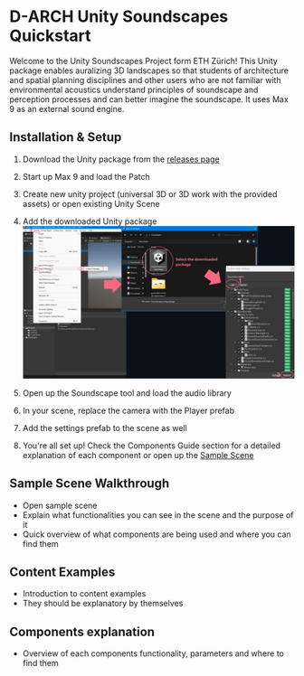 # D-ARCH Unity Soundscapes Quickstart 

Welcome to the Unity Soundscapes Project form ETH Zürich! This Unity package enables auralizing 3D landscapes so that students of architecture and spatial planning disciplines and other users who are not familiar with environmental acoustics understand principles of soundscape and perception processes and can better imagine the soundscape. It uses Max 9 as an external sound engine.

## Installation & Setup 

1. Download the Unity package from the [releases page](https://github.com/danieborethz/DBAUG-DARCH-Soundscapes/releases)
2. Start up Max 9 and load the Patch
3. Create new unity project (universal 3D or 3D work with the provided assets) or open existing Unity Scene
4. Add the downloaded Unity package <img alt="Instructions on installing the unity package" src="/docs/images/Package_installation.jpg" />

6. Open up the Soundscape tool and load the audio library
7. In your scene, replace the camera with the Player prefab
8. Add the settings prefab to the scene as well
9. You're all set up! Check the Components Guide section for a detailed explanation of each component or open up the [Sample Scene](#Sample-Scene-Walkthrough)


## Sample Scene Walkthrough 

* Open sample scene   
* Explain what functionalities you can see in the scene and the purpose of it   
* Quick overview of what components are being used and where you can find them 

 

## Content Examples 

* Introduction to content examples   
* They should be explanatory by themselves 

 

## Components explanation 

* Overview of each components functionality, parameters and where to find them 

 

   

